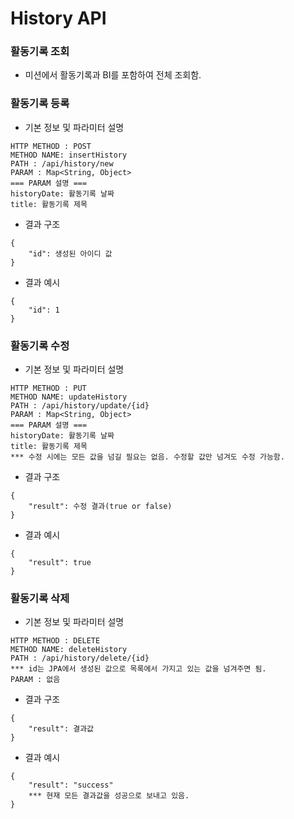 # History API

### 활동기록 조회
* 미션에서 활동기록과 BI를 포함하여 전체 조회함.

### 활동기록 등록
* 기본 정보 및 파라미터 설명
```
HTTP METHOD : POST
METHOD NAME: insertHistory
PATH : /api/history/new
PARAM : Map<String, Object>
=== PARAM 설명 ===
historyDate: 활동기록 날짜
title: 활동기록 제목
```
* 결과 구조
```
{
    "id": 생성된 아이디 값
}
```
* 결과 예시
```
{
    "id": 1 
}
```

### 활동기록 수정
* 기본 정보 및 파라미터 설명
```
HTTP METHOD : PUT
METHOD NAME: updateHistory
PATH : /api/history/update/{id}
PARAM : Map<String, Object>
=== PARAM 설명 ===
historyDate: 활동기록 날짜
title: 활동기록 제목
*** 수정 시에는 모든 값을 넘길 필요는 없음. 수정할 값만 넘겨도 수정 가능함.
```
* 결과 구조
```
{
    "result": 수정 결과(true or false)
}
```
* 결과 예시
```
{
    "result": true
}
```

### 활동기록 삭제
* 기본 정보 및 파라미터 설명
```
HTTP METHOD : DELETE
METHOD NAME: deleteHistory
PATH : /api/history/delete/{id}
*** id는 JPA에서 생성된 값으로 목록에서 가지고 있는 값을 넘겨주면 됨.
PARAM : 없음
```
* 결과 구조
```
{
    "result": 결과값
}
```
* 결과 예시
```
{
    "result": "success"
    *** 현재 모든 결과값을 성공으로 보내고 있음.
}
```